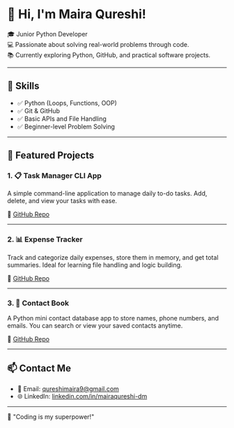 # 👋 Hi, I'm Maira Qureshi!

🎓 Junior Python Developer  
💻 Passionate about solving real-world problems through code.  
📚 Currently exploring Python, GitHub, and practical software projects.

---

## 🧠 Skills

- ✅ Python (Loops, Functions, OOP)
- ✅ Git & GitHub
- ✅ Basic APIs and File Handling
- ✅ Beginner-level Problem Solving

---

## 🚀 Featured Projects

### 1. 📋 Task Manager CLI App
A simple command-line application to manage daily to-do tasks. Add, delete, and view your tasks with ease.

🔗 [GitHub Repo](https://github.com/Maira0418/task-manager)

---

### 2. 📊 Expense Tracker
Track and categorize daily expenses, store them in memory, and get total summaries. Ideal for learning file handling and logic building.

🔗 [GitHub Repo](https://github.com/Maira0418/mairaqureshi231/blob/8277aa6028cd4b92fc88cf7b6f4dbc5c0e7507e9/Expense_tracker)

---

### 3. 📮 Contact Book
A Python mini contact database app to store names, phone numbers, and emails. You can search or view your saved contacts anytime.

🔗 [GitHub Repo](https://github.com/Maira0418/contact-book)

---

## 📫 Contact Me

- 📧 Email: qureshimaira9@gmail.com  
- 🌐 LinkedIn: [linkedin.com/in/mairaqureshi-dm](https://linkedin.com/in/mairaqureshi-dm)

---

🌟 "Coding is my superpower!"

